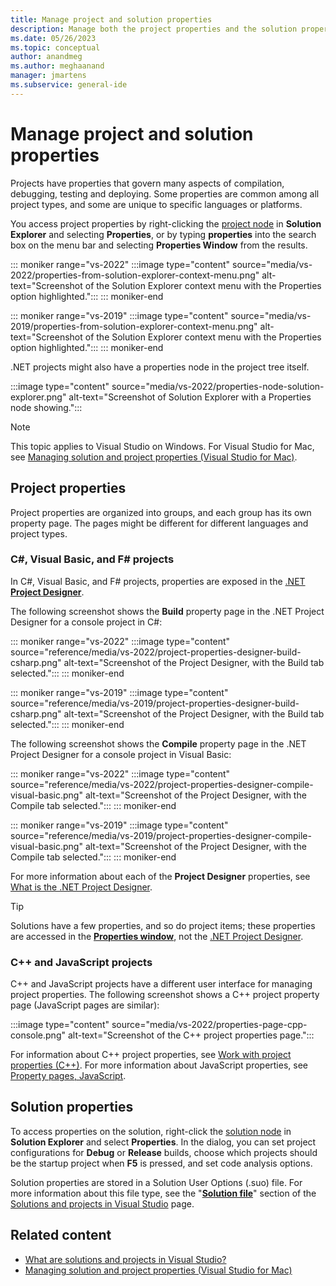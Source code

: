 ```yaml
---
title: Manage project and solution properties
description: Manage both the project properties and the solution properties in Visual Studio for C#, Visual Basic, F#, C++, and JavaScript projects.
ms.date: 05/26/2023
ms.topic: conceptual
author: anandmeg
ms.author: meghaanand
manager: jmartens
ms.subservice: general-ide
---
```

# Manage project and solution properties


Projects have properties that govern many aspects of compilation, debugging, testing and deploying. Some properties are common among all project types, and some are unique to specific languages or platforms.

You access project properties by right-clicking the [project node](use-solution-explorer.md#solution-explorer-ui) in **Solution Explorer** and selecting **Properties**, or by typing **properties** into the search box on the menu bar and selecting **Properties Window** from the results.

::: moniker range="vs-2022"
:::image type="content" source="media/vs-2022/properties-from-solution-explorer-context-menu.png" alt-text="Screenshot of the Solution Explorer context menu with the Properties option highlighted.":::
::: moniker-end

::: moniker range="vs-2019"
:::image type="content" source="media/vs-2019/properties-from-solution-explorer-context-menu.png" alt-text="Screenshot of the Solution Explorer context menu with the Properties option highlighted.":::
::: moniker-end

.NET projects might also have a properties node in the project tree itself.

:::image type="content" source="media/vs-2022/properties-node-solution-explorer.png" alt-text="Screenshot of Solution Explorer with a Properties node showing.":::

> [!NOTE]
> This topic applies to Visual Studio on Windows. For Visual Studio for Mac, see [Managing solution and project properties (Visual Studio for Mac)](/visualstudio/mac/managing-solutions-and-project-properties).

## Project properties

Project properties are organized into groups, and each group has its own property page. The pages might be different for different languages and project types.

### C#, Visual Basic, and F# projects

In C#, Visual Basic, and F# projects, properties are exposed in the [.NET **Project Designer**](reference/project-properties-reference.md).

The following screenshot shows the **Build** property page in the .NET Project Designer for a console project in C#:

::: moniker range="vs-2022"
:::image type="content" source="reference/media/vs-2022/project-properties-designer-build-csharp.png" alt-text="Screenshot of the Project Designer, with the Build tab selected.":::
::: moniker-end

::: moniker range="vs-2019"
:::image type="content" source="reference/media/vs-2019/project-properties-designer-build-csharp.png" alt-text="Screenshot of the Project Designer, with the Build tab selected.":::
::: moniker-end

The following screenshot shows the **Compile** property page in the .NET Project Designer for a console project in Visual Basic:

::: moniker range="vs-2022"
:::image type="content" source="reference/media/vs-2022/project-properties-designer-compile-visual-basic.png" alt-text="Screenshot of the Project Designer, with the Compile tab selected.":::
::: moniker-end

::: moniker range="vs-2019"
:::image type="content" source="reference/media/vs-2019/project-properties-designer-compile-visual-basic.png" alt-text="Screenshot of the Project Designer, with the Compile tab selected.":::
::: moniker-end

For more information about each of the **Project Designer** properties, see [What is the .NET Project Designer](reference/project-properties-reference.md).

> [!TIP]
> Solutions have a few properties, and so do project items; these properties are accessed in the [**Properties window**](reference/properties-window.md), not the [.NET Project Designer](reference/project-properties-reference.md).

### C++ and JavaScript projects

C++ and JavaScript projects have a different user interface for managing project properties. The following screenshot shows a C++ project property page (JavaScript pages are similar):

:::image type="content" source="media/vs-2022/properties-page-cpp-console.png" alt-text="Screenshot of the C++ project properties page.":::

For information about C++ project properties, see [Work with project properties (C++)](/cpp/build/working-with-project-properties). For more information about JavaScript properties, see [Property pages, JavaScript](../ide/reference/property-pages-javascript.md).

## Solution properties

To access properties on the solution, right-click the [solution node](use-solution-explorer.md#solution-explorer-ui) in **Solution Explorer** and select **Properties**. In the dialog, you can set project configurations for **Debug** or **Release** builds, choose which projects should be the startup project when **F5** is pressed, and set code analysis options.

Solution properties are stored in a Solution User Options (.suo) file. For more information about this file type, see the "[**Solution file**](solutions-and-projects-in-visual-studio.md#solution-file)" section of the [Solutions and projects in Visual Studio](solutions-and-projects-in-visual-studio.md) page.

## Related content

- [What are solutions and projects in Visual Studio?](../ide/solutions-and-projects-in-visual-studio.md)
- [Managing solution and project properties (Visual Studio for Mac)](/visualstudio/mac/managing-solutions-and-project-properties)
